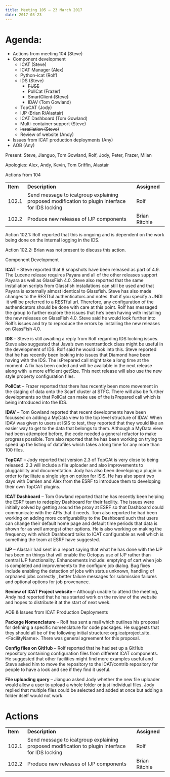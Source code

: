 ```yaml
---
title: Meeting 105 – 23 March 2017
date: 2017-03-23
---
```


# Agenda:

  - Actions from meeting 104 (Steve)
  - Component development
      - ICAT (Steve)
      - ICAT Manager (Alex)
      - Python-icat (Rolf)
      - IDS (Steve)
          - ~~FUSE~~
          - PollCat (Frazer)
          - ~~SmartClient (Steve)~~
          - IDAV (Tom Gowland)
      - TopCAT (Jody)
      - IJP (Brian R/Alastair)
      - ICAT Dashboard (Tom Gowland)
      - ~~Multi-container support (Steve)~~
      - ~~Installation (Steve)~~
      - Review of website (Andy)
  - Issues from ICAT production deployments (Any)
  - AOB (Any)

Present: Steve, Jianguo, Tom Gowland, Rolf, Jody, Peter, Frazer, Milan

Apologies: Alex, Andy, Kevin, Tom Griffin, Alastair

Actions from
104

|          |                                                                                                |               |
| -------- | ---------------------------------------------------------------------------------------------- | ------------- |
| **Item** | **Description**                                                                                | **Assigned**  |
| 102.1    | Send message to icatgroup explaining proposed modification to plugin interface for IDS locking | Rolf          |
| 102.2    | Produce new releases of IJP components                                                         | Brian Ritchie |

Action 102.1: Rolf reported that this is ongoing and is dependent on the
work being done on the internal logging in the IDS.

Action 102.2: Brian was not present to discuss this action.

Component Development

**ICAT** – Steve reported that 8 snapshots have been released as part of
4.9. The Lucene release requires Payara and all of the other releases
support Payara as well as GlassFish 4.0. Steve also reported that the
same installation scripts from Glassfish installations can still be used
and that Payara is externally almost identical to Glassfish. Steve has
also made changes to the RESTful authenticators and notes  that if you
specify a JNDI  it will be preferred to a RESTful url. Therefore, any
configuration of the authenticators should be done with care at this
point. Rolf has messaged the group to further explore the issues that
he’s been having with installing the new releases on GlassFish 4.0.
Steve said he would look further into Rolf’s issues and try to reproduce
the errors by installing the new releases on GlassFish 4.0.

**IDS** – Steve is still awaiting a reply from Rolf regarding IDS
locking issues. Steve also suggested that Java’s own reentrantlock class
might be useful in the development of IDS. Rolf said he would look into
this. Steve reported that he has recently been looking into issues that
Diamond have been having with the IDS. The isPrepared call might take a
long time at the moment. A fix has been coded and will be available in
the next release along with  a more efficient getSize. This next release
will also use the new style property configuration files.

**PollCat** – Frazer reported that there has recently been more movement
in the staging of data onto the Scarf cluster at STFC. There will also
be further developments so that PollCat can make use of the isPrepared
call which is being introduced into the IDS.

**IDAV** – Tom Gowland reported that recent developments have been
focussed on adding a MyData view to the top level structure of IDAV.
When IDAV was given to users at ISIS to test, they reported that they
would like an easier way to get to the data that belongs to them.
Although a MyData view had been attempted before, the code needed a
general refactor to make progress possible. Tom also reported that he
has been working on trying to speed up the listing of datafiles which
takes a long time for any more than 100 files.

**TopCAT** – Jody reported that version 2.3 of TopCAt is very close to
being released. 2.3 will include a file uploader and also improvements
to pluggability and documentation. Jody has also been developing a
plugin in order to facilitate a single sign on option for ISIS. He has
also spent two days with Damien and Alex from the ESRF to introduce them
to developing their own TopCAT plugins.

**ICAT Dashboard** – Tom Gowland reported that he has recently been
helping the ESRF team to redeploy Dashboard for their facility. The
issues were initially solved by getting around the proxy at ESRF so that
Dashboard could communicate with the APIs that it needs. Tom also
reported he had been working on adding more configurability to the
Dashboard such that users can change their default home page and default
time periods that data is shown for as well amongst other options. He is
also working on making the frequency with which Dashboard talks to ICAT
configurable as well which is something the team at ESRF have suggested.

**IJP** – Alastair had sent in a report saying that what he has done
with the IJP has been on things that will enable the Octopus use of IJP
rather than central IJP functionality. Enhancements include: emptying of
cart when job is completed and improvements to the configure job
dialog. Bug fixes include enabling the detection of jobs with status
unknown, handling of orphaned jobs correctly , better failure messages
for submission failures and optional options for job provenance.

**Review of ICAT Project website** – Although unable to attend the
meeting, Andy had reported that he has started work on the review of the
website and hopes to distribute it at the start of next week.

AOB & Issues from ICAT Production Deployments

**Package Nomenclature** – Rolf has sent a mail which outlines his
proposal for defining a specific nomenclature for code packages. He
suggests that they should all be of the following initial structure:
org.icatproject.site.\<FacilityName\>. There was general agreement for
this proposal.

**Config files on GitHub** – Rolf reported that he had set up a GitHub
repository containing configuration files from different ICAT
components. He suggested that other facilities might find more examples
useful and Steve asked him to move the repository to the ICAT/contrib
repository for people to have a look and see if they find it useful.

**File uploading query** – Jianguo asked Jody whether the new file
uploader would allow a user to upload a whole folder or just individual
files. Jody replied that multiple files could be selected and added at
once but adding a folder itself would not
work.

# Actions

|          |                                                                                                |               |
| -------- | ---------------------------------------------------------------------------------------------- | ------------- |
| **Item** | **Description**                                                                                | **Assigned**  |
| 102.1    | Send message to icatgroup explaining proposed modification to plugin interface for IDS locking | Rolf          |
| 102.2    | Produce new releases of IJP components                                                         | Brian Ritchie |
